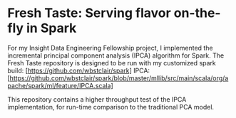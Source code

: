 # Fresh Taste: Serving flavor on-the-fly in Spark

For my Insight Data Engineering Fellowship project, I implemented the incremental principal component analysis (IPCA) algorithm for Spark. The Fresh Taste repository is designed to be run with my customized spark build: [https://github.com/wbstclair/spark] IPCA: [https://github.com/wbstclair/spark/blob/master/mllib/src/main/scala/org/apache/spark/ml/feature/IPCA.scala]



This repository contains a higher throughput test of the IPCA implementation, for run-time comparison to the traditional PCA model.